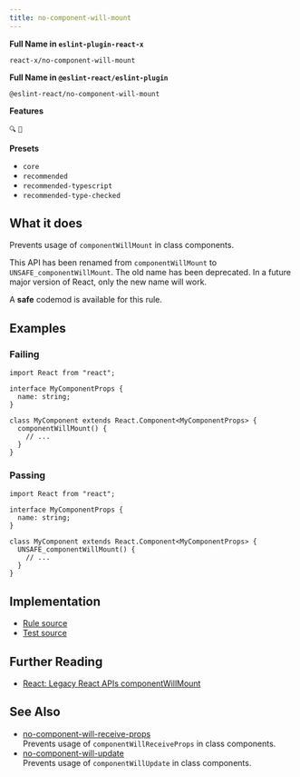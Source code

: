 ```yaml
---
title: no-component-will-mount
---
```


**Full Name in `eslint-plugin-react-x`**

```plain copy
react-x/no-component-will-mount
```

**Full Name in `@eslint-react/eslint-plugin`**

```plain copy
@eslint-react/no-component-will-mount
```

**Features**

`🔍` `🔄`

**Presets**

- `core`
- `recommended`
- `recommended-typescript`
- `recommended-type-checked`

## What it does

Prevents usage of `componentWillMount` in class components.

This API has been renamed from `componentWillMount` to `UNSAFE_componentWillMount`. The old name has been deprecated. In a future major version of React, only the new name will work.

A **safe** codemod is available for this rule.

## Examples

### Failing

```tsx
import React from "react";

interface MyComponentProps {
  name: string;
}

class MyComponent extends React.Component<MyComponentProps> {
  componentWillMount() {
    // ...
  }
}
```

### Passing

```tsx
import React from "react";

interface MyComponentProps {
  name: string;
}

class MyComponent extends React.Component<MyComponentProps> {
  UNSAFE_componentWillMount() {
    // ...
  }
}
```

## Implementation

- [Rule source](https://github.com/Rel1cx/eslint-react/tree/main/packages/plugins/eslint-plugin-react-x/src/rules/no-component-will-mount.ts)
- [Test source](https://github.com/Rel1cx/eslint-react/tree/main/packages/plugins/eslint-plugin-react-x/src/rules/no-component-will-mount.spec.ts)

## Further Reading

- [React: Legacy React APIs componentWillMount](https://react.dev/reference/react/Component#componentwillmount)

## See Also

- [no-component-will-receive-props](./no-component-will-receive-props)\
  Prevents usage of `componentWillReceiveProps` in class components.
- [no-component-will-update](./no-component-will-update)\
  Prevents usage of `componentWillUpdate` in class components.
